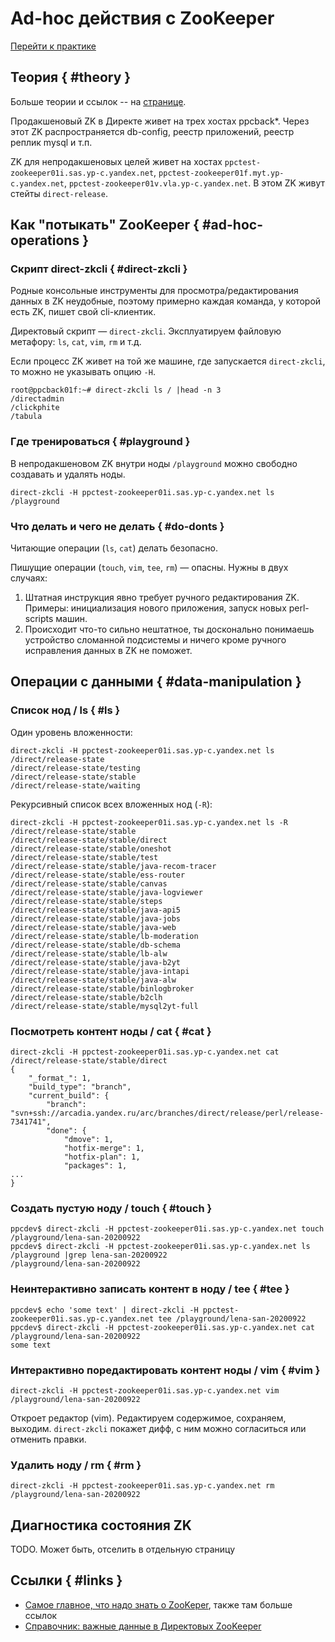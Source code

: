 # Ad-hoc действия с ZooKeeper

[Перейти к практике](#data-manipulation)

## Теория { #theory }

Больше теории и ссылок -- на [странице](../things/zookeeper.md).

Продакшеновый ZK в Директе живет на трех хостах ppcback\*.
Через этот ZK распространяется db-config, реестр приложений, реестр реплик mysql и т.п.

ZK для непродакшеновых целей живет на хостах `ppctest-zookeeper01i.sas.yp-c.yandex.net`, `ppctest-zookeeper01f.myt.yp-c.yandex.net`, `ppctest-zookeeper01v.vla.yp-c.yandex.net`.
В этом ZK живут стейты `direct-release`.

## Как "потыкать" ZooKeeper { #ad-hoc-operations }

### Скрипт direct-zkcli { #direct-zkcli }

Родные консольные инструменты для просмотра/редактирования данных в ZK неудобные, поэтому примерно каждая команда, у которой есть ZK, пишет свой cli-клиентик.

Директовый скрипт — `direct-zkcli`.
Эксплуатируем файловую метафору: `ls`, `cat`, `vim`, `rm` и т.д.

Если процесс ZK живет на той же машине, где запускается `direct-zkcli`, то можно не указывать опцию `-H`.

```
root@ppcback01f:~# direct-zkcli ls / |head -n 3
/directadmin
/clickphite
/tabula
```

### Где тренироваться { #playground }

В непродакшеновом ZK внутри ноды `/playground` можно свободно создавать и удалять ноды.

```
direct-zkcli -H ppctest-zookeeper01i.sas.yp-c.yandex.net ls /playground
```

### Что делать и чего не делать { #do-donts }

Читающие операции (`ls`, `cat`) делать безопасно. 

Пишущие операции (`touch`, `vim`, `tee`, `rm`) — опасны. 
Нужны в двух случаях:

1. Штатная инструкция явно требует ручного редактирования ZK.
Примеры: инициализация нового приложения, запуск новых perl-scripts машин. 
2. Происходит что-то сильно нештатное, ты досконально понимаешь устройство сломанной подсистемы и ничего кроме ручного исправления данных в ZK не поможет. 

## Операции с данными { #data-manipulation }

### Список нод / ls { #ls }

Один уровень вложенности:

```
direct-zkcli -H ppctest-zookeeper01i.sas.yp-c.yandex.net ls /direct/release-state
/direct/release-state/testing
/direct/release-state/stable
/direct/release-state/waiting
```

Рекурсивный список всех вложенных нод (`-R`):

```
direct-zkcli -H ppctest-zookeeper01i.sas.yp-c.yandex.net ls -R /direct/release-state/stable
/direct/release-state/stable/direct
/direct/release-state/stable/oneshot
/direct/release-state/stable/test
/direct/release-state/stable/java-recom-tracer
/direct/release-state/stable/ess-router
/direct/release-state/stable/canvas
/direct/release-state/stable/java-logviewer
/direct/release-state/stable/steps
/direct/release-state/stable/java-api5
/direct/release-state/stable/java-jobs
/direct/release-state/stable/java-web
/direct/release-state/stable/lb-moderation
/direct/release-state/stable/db-schema
/direct/release-state/stable/lb-alw
/direct/release-state/stable/java-b2yt
/direct/release-state/stable/java-intapi
/direct/release-state/stable/java-alw
/direct/release-state/stable/binlogbroker
/direct/release-state/stable/b2clh
/direct/release-state/stable/mysql2yt-full
```

### Посмотреть контент ноды / cat { #cat }

```
direct-zkcli -H ppctest-zookeeper01i.sas.yp-c.yandex.net cat /direct/release-state/stable/direct
{
    "_format_": 1,
    "build_type": "branch",
    "current_build": {
        "branch": "svn+ssh://arcadia.yandex.ru/arc/branches/direct/release/perl/release-7341741",
        "done": {
            "dmove": 1,
            "hotfix-merge": 1,
            "hotfix-plan": 1,
            "packages": 1,
...
}
```

### Создать пустую ноду / touch { #touch }

```
ppcdev$ direct-zkcli -H ppctest-zookeeper01i.sas.yp-c.yandex.net touch /playground/lena-san-20200922
ppcdev$ direct-zkcli -H ppctest-zookeeper01i.sas.yp-c.yandex.net ls /playground |grep lena-san-20200922
/playground/lena-san-20200922
```

### Неинтерактивно записать контент в ноду / tee { #tee }

```
ppcdev$ echo 'some text' | direct-zkcli -H ppctest-zookeeper01i.sas.yp-c.yandex.net tee /playground/lena-san-20200922
ppcdev$ direct-zkcli -H ppctest-zookeeper01i.sas.yp-c.yandex.net cat /playground/lena-san-20200922
some text
```

### Интерактивно поредактировать контент ноды / vim { #vim }

```
direct-zkcli -H ppctest-zookeeper01i.sas.yp-c.yandex.net vim /playground/lena-san-20200922
```

Откроет редактор (vim). Редактируем содержимое, сохраняем, выходим. `direct-zkcli` покажет дифф, с ним можно согласиться или отменить правки.

### Удалить ноду / rm { #rm }

```
direct-zkcli -H ppctest-zookeeper01i.sas.yp-c.yandex.net rm /playground/lena-san-20200922
```

## Диагностика состояния ZK

TODO. Может быть, отселить в отдельную страницу


## Ссылки { #links }

- [Самое главное, что надо знать о ZooKeper](../things/zookeeper.md), также там больше ссылок
- [Справочник: важные данные в Директовых ZooKeeper](../reference/zk-data.md)

